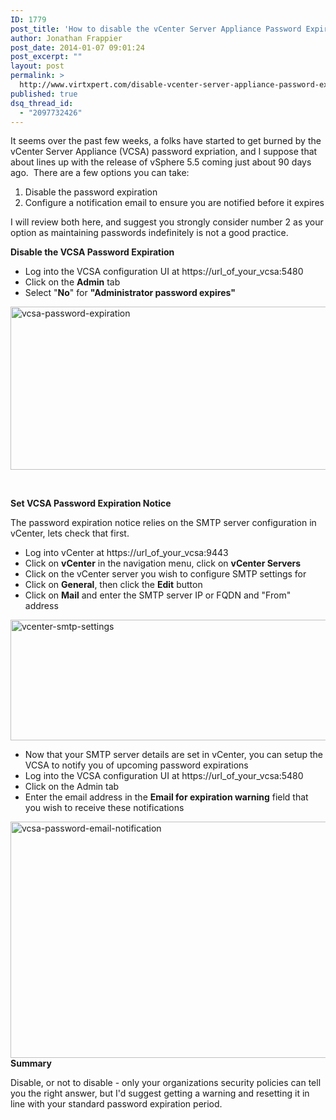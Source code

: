 ```yaml
---
ID: 1779
post_title: 'How to disable the vCenter Server Appliance Password Expiration #VCSA'
author: Jonathan Frappier
post_date: 2014-01-07 09:01:24
post_excerpt: ""
layout: post
permalink: >
  http://www.virtxpert.com/disable-vcenter-server-appliance-password-expiration-vcsa/
published: true
dsq_thread_id:
  - "2097732426"
---
```

It seems over the past few weeks, a folks have started to get burned by the vCenter Server Appliance (VCSA) password expriation, and I suppose that about lines up with the release of vSphere 5.5 coming just about 90 days ago.  There are a few options you can take:
<ol>
	<li>Disable the password expiration</li>
	<li>Configure a notification email to ensure you are notified before it expires</li>
</ol>
I will review both here, and suggest you strongly consider number 2 as your option as maintaining passwords indefinitely is not a good practice.

<strong>Disable the VCSA Password Expiration</strong>
<ul>
	<li>Log into the VCSA configuration UI at https://url_of_your_vcsa:5480</li>
	<li>Click on the <strong>Admin</strong> tab</li>
	<li>Select "<strong>No</strong>" for <strong>"Administrator password expires"</strong></li>
</ul>
<a href="http://www.virtxpert.com/wp-content/uploads/2014/01/vcsa-password-expiration.png"><img class="aligncenter size-full wp-image-1780" alt="vcsa-password-expiration" src="http://www.virtxpert.com/wp-content/uploads/2014/01/vcsa-password-expiration.png" width="562" height="261" /></a>

&nbsp;

<strong>Set VCSA Password Expiration Notice</strong>

The password expiration notice relies on the SMTP server configuration in vCenter, lets check that first.
<ul>
	<li>Log into vCenter at https://url_of_your_vcsa:9443</li>
	<li>Click on <strong>vCenter</strong> in the navigation menu, click on <strong>vCenter Servers</strong></li>
	<li>Click on the vCenter server you wish to configure SMTP settings for</li>
	<li>Click on <strong>General</strong>, then click the <strong>Edit</strong> button</li>
	<li>Click on <strong>Mail</strong> and enter the SMTP server IP or FQDN and "From" address</li>
</ul>
<a href="http://www.virtxpert.com/wp-content/uploads/2014/01/vcenter-smtp-settings.png"><img class="aligncenter size-full wp-image-1781" alt="vcenter-smtp-settings" src="http://www.virtxpert.com/wp-content/uploads/2014/01/vcenter-smtp-settings.png" width="645" height="193" /></a>
<ul>
	<li>Now that your SMTP server details are set in vCenter, you can setup the VCSA to notify you of upcoming password expirations</li>
	<li>Log into the VCSA configuration UI at https://url_of_your_vcsa:5480</li>
	<li>Click on the Admin tab</li>
	<li>Enter the email address in the <strong>Email for expiration warning</strong> field that you wish to receive these notifications</li>
</ul>
<a href="http://www.virtxpert.com/wp-content/uploads/2014/01/vcsa-password-email-notification.png"><img class="aligncenter size-full wp-image-1784" alt="vcsa-password-email-notification" src="http://www.virtxpert.com/wp-content/uploads/2014/01/vcsa-password-email-notification.png" width="562" height="378" /></a><strong>Summary</strong>

Disable, or not to disable - only your organizations security policies can tell you the right answer, but I'd suggest getting a warning and resetting it in line with your standard password expiration period.

&nbsp;